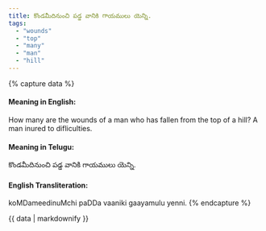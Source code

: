 ```yaml
---
title: కొండమీదినుంచి పడ్డ వానికి గాయములు యెన్ని.
tags:
  - "wounds"
  - "top"
  - "many"
  - "man"
  - "hill"
---
```


{% capture data %}
#### Meaning in English:
How many are the wounds of a man who has fallen from the top of a hill?
A man inured to difliculties.

#### Meaning in Telugu:
కొండమీదినుంచి పడ్డ వానికి గాయములు యెన్ని.

#### English Transliteration:
koMDameedinuMchi paDDa vaaniki gaayamulu yenni.
{% endcapture %}

{{ data | markdownify }}

